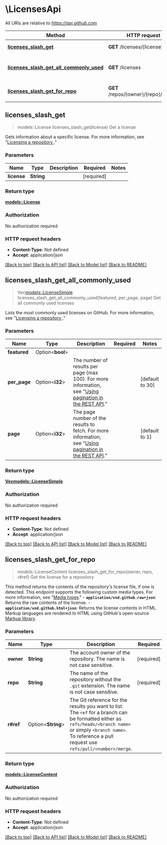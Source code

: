 # \LicensesApi

All URIs are relative to *https://api.github.com*

Method | HTTP request | Description
------------- | ------------- | -------------
[**licenses_slash_get**](LicensesApi.md#licenses_slash_get) | **GET** /licenses/{license} | Get a license
[**licenses_slash_get_all_commonly_used**](LicensesApi.md#licenses_slash_get_all_commonly_used) | **GET** /licenses | Get all commonly used licenses
[**licenses_slash_get_for_repo**](LicensesApi.md#licenses_slash_get_for_repo) | **GET** /repos/{owner}/{repo}/license | Get the license for a repository



## licenses_slash_get

> models::License licenses_slash_get(license)
Get a license

Gets information about a specific license. For more information, see \"[Licensing a repository ](https://docs.github.com/repositories/managing-your-repositorys-settings-and-features/customizing-your-repository/licensing-a-repository).\"

### Parameters


Name | Type | Description  | Required | Notes
------------- | ------------- | ------------- | ------------- | -------------
**license** | **String** |  | [required] |

### Return type

[**models::License**](license.md)

### Authorization

No authorization required

### HTTP request headers

- **Content-Type**: Not defined
- **Accept**: application/json

[[Back to top]](#) [[Back to API list]](../README.md#documentation-for-api-endpoints) [[Back to Model list]](../README.md#documentation-for-models) [[Back to README]](../README.md)


## licenses_slash_get_all_commonly_used

> Vec<models::LicenseSimple> licenses_slash_get_all_commonly_used(featured, per_page, page)
Get all commonly used licenses

Lists the most commonly used licenses on GitHub. For more information, see \"[Licensing a repository ](https://docs.github.com/repositories/managing-your-repositorys-settings-and-features/customizing-your-repository/licensing-a-repository).\"

### Parameters


Name | Type | Description  | Required | Notes
------------- | ------------- | ------------- | ------------- | -------------
**featured** | Option<**bool**> |  |  |
**per_page** | Option<**i32**> | The number of results per page (max 100). For more information, see \"[Using pagination in the REST API](https://docs.github.com/rest/using-the-rest-api/using-pagination-in-the-rest-api).\" |  |[default to 30]
**page** | Option<**i32**> | The page number of the results to fetch. For more information, see \"[Using pagination in the REST API](https://docs.github.com/rest/using-the-rest-api/using-pagination-in-the-rest-api).\" |  |[default to 1]

### Return type

[**Vec<models::LicenseSimple>**](license-simple.md)

### Authorization

No authorization required

### HTTP request headers

- **Content-Type**: Not defined
- **Accept**: application/json

[[Back to top]](#) [[Back to API list]](../README.md#documentation-for-api-endpoints) [[Back to Model list]](../README.md#documentation-for-models) [[Back to README]](../README.md)


## licenses_slash_get_for_repo

> models::LicenseContent licenses_slash_get_for_repo(owner, repo, r#ref)
Get the license for a repository

This method returns the contents of the repository's license file, if one is detected.  This endpoint supports the following custom media types. For more information, see \"[Media types](https://docs.github.com/rest/using-the-rest-api/getting-started-with-the-rest-api#media-types).\"  - **`application/vnd.github.raw+json`**: Returns the raw contents of the license. - **`application/vnd.github.html+json`**: Returns the license contents in HTML. Markup languages are rendered to HTML using GitHub's open-source [Markup library](https://github.com/github/markup).

### Parameters


Name | Type | Description  | Required | Notes
------------- | ------------- | ------------- | ------------- | -------------
**owner** | **String** | The account owner of the repository. The name is not case sensitive. | [required] |
**repo** | **String** | The name of the repository without the `.git` extension. The name is not case sensitive. | [required] |
**r#ref** | Option<**String**> | The Git reference for the results you want to list. The `ref` for a branch can be formatted either as `refs/heads/<branch name>` or simply `<branch name>`. To reference a pull request use `refs/pull/<number>/merge`. |  |

### Return type

[**models::LicenseContent**](license-content.md)

### Authorization

No authorization required

### HTTP request headers

- **Content-Type**: Not defined
- **Accept**: application/json

[[Back to top]](#) [[Back to API list]](../README.md#documentation-for-api-endpoints) [[Back to Model list]](../README.md#documentation-for-models) [[Back to README]](../README.md)

